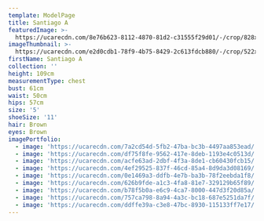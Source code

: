 ```yaml
---
template: ModelPage
title: Santiago A
featuredImage: >-
  https://ucarecdn.com/8e76b623-8112-4870-81d2-c31555f29d01/-/crop/828x596/0,281/-/preview/
imageThumbnail: >-
  https://ucarecdn.com/e2d0cdb1-78f9-4b75-8429-2c613fdcb880/-/crop/522x692/92,0/-/preview/
firstName: Santiago A
collection: ''
height: 109cm
measurementType: chest
bust: 61cm
waist: 50cm
hips: 57cm
size: '5'
shoeSize: '11'
hair: Brown
eyes: Brown
imagePortfolio:
  - image: 'https://ucarecdn.com/7a2cd54d-5fb2-47ba-bc3b-4497aa853ead/'
  - image: 'https://ucarecdn.com/df75f8fe-9562-417e-8deb-1193e4c0513d/'
  - image: 'https://ucarecdn.com/acfe63ad-2dbf-4f3a-8de1-cb60430fcb15/'
  - image: 'https://ucarecdn.com/4ef29525-837f-46cd-85a4-8d9da3d08169/'
  - image: 'https://ucarecdn.com/0e1469a3-ddfb-4e7b-ba3b-78f2eebda1f8/'
  - image: 'https://ucarecdn.com/626b9fde-a1c3-4fa8-81e7-329129b65f89/'
  - image: 'https://ucarecdn.com/b78f5b0a-e6c9-4ca7-8000-447d3f20d85a/'
  - image: 'https://ucarecdn.com/757ca798-8a94-4a3c-bc18-687e5251da7f/'
  - image: 'https://ucarecdn.com/ddffe39a-c3e8-47bc-8930-115133ff7e17/'
---
```


